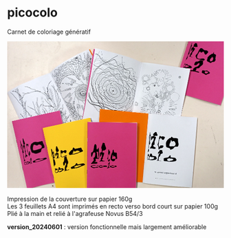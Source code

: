 # picocolo

Carnet de coloriage génératif

![picocolo, carnet de coloriage génératif](./assets/picocolo.jpg)

Impression de la couverture sur papier 160g  
Les 3 feuillets A4 sont imprimés en recto verso bord court sur papier 100g  
Plié à la main et relié à l'agrafeuse Novus B54/3  

**version_20240601** : version fonctionnelle mais largement améliorable